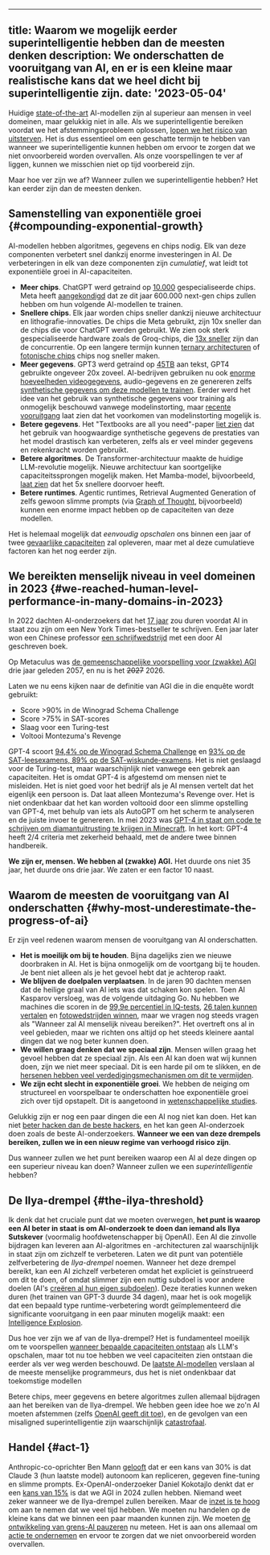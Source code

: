 

---
title: Waarom we mogelijk eerder superintelligentie hebben dan de meesten denken
description: We onderschatten de vooruitgang van AI, en er is een kleine maar realistische kans dat we heel dicht bij superintelligentie zijn.
date: '2023-05-04'
---
Huidige [state-of-the-art](/sota) AI-modellen zijn al superieur aan mensen in veel domeinen, maar gelukkig niet in alle.
Als we superintelligentie bereiken voordat we het afstemmingsprobleem oplossen, [lopen we het risico van uitsterven](/xrisk).
Het is dus essentieel om een geschatte termijn te hebben van wanneer we superintelligentie kunnen hebben om ervoor te zorgen dat we niet onvoorbereid worden overvallen.
Als onze voorspellingen te ver af liggen, kunnen we misschien niet op tijd voorbereid zijn.

Maar hoe ver zijn we af?
Wanneer zullen we superintelligentie hebben?
Het kan eerder zijn dan de meesten denken.

## Samenstelling van exponentiële groei {#compounding-exponential-growth}

AI-modellen hebben algoritmes, gegevens en chips nodig.
Elk van deze componenten verbetert snel dankzij enorme investeringen in AI.
De verbeteringen in elk van deze componenten zijn _cumulatief_, wat leidt tot exponentiële groei in AI-capaciteiten.

- **Meer chips**. ChatGPT werd getraind op [10.000](https://www.fierceelectronics.com/sensors/chatgpt-runs-10k-nvidia-training-gpus-potential-thousands-more) gespecialiseerde chips. Meta heeft [aangekondigd](https://www.datacenterdynamics.com/en/news/meta-to-operate-600000-gpus-by-year-end/) dat ze dit jaar 600.000 next-gen chips zullen hebben om hun volgende AI-modellen te trainen.
- **Snellere chips**. Elk jaar worden chips sneller dankzij nieuwe architectuur en lithografie-innovaties. De chips die Meta gebruikt, zijn 10x sneller dan de chips die voor ChatGPT werden gebruikt. We zien ook sterk gespecialiseerde hardware zoals de Groq-chips, die [13x sneller](https://mezha.media/en/2024/02/22/groq-s-new-ai-chip-offers-to-increase-chatgpt-speed-by-13-times/) zijn dan de concurrentie. Op een langere termijn kunnen [ternary architecturen](https://arxiv.org/pdf/2402.17764.pdf) of [fotonische chips](https://www.nature.com/articles/s41566-024-01394-2) chips nog sneller maken.
- **Meer gegevens**. GPT3 werd getraind op [45TB](https://community.openai.com/t/what-is-the-size-of-the-training-set-for-gpt-3/360896) aan tekst, GPT4 gebruikte ongeveer 20x zoveel. AI-bedrijven gebruiken nu ook [enorme hoeveelheden videogegevens](https://www.404media.co/nvidia-ai-scraping-foundational-model-cosmos-project/), audio-gegevens en ze genereren zelfs [synthetische gegevens om deze modellen te trainen](https://arxiv.org/pdf/2401.10020). Eerder werd het idee van het gebruik van synthetische gegevens voor training als onmogelijk beschouwd vanwege modelinstorting, maar [recente vooruitgang](https://arxiv.org/abs/2406.07515) laat zien dat het voorkomen van modelinstorting mogelijk is.
- **Betere gegevens**. Het "Textbooks are all you need"-paper [liet zien](https://arxiv.org/abs/2306.11644) dat het gebruik van hoogwaardige synthetische gegevens de prestaties van het model drastisch kan verbeteren, zelfs als er veel minder gegevens en rekenkracht worden gebruikt.
- **Betere algoritmes**. De Transformer-architectuur maakte de huidige LLM-revolutie mogelijk. Nieuwe architectuur kan soortgelijke capaciteitssprongen mogelijk maken. Het Mamba-model, bijvoorbeeld, [laat zien](https://arxiv.org/abs/2312.00752) dat het 5x snellere doorvoer heeft.
- **Betere runtimes**. Agentic runtimes, Retrieval Augmented Generation of zelfs gewoon slimme prompts (via [Graph of Thought](https://arxiv.org/abs/2305.16582), bijvoorbeeld) kunnen een enorme impact hebben op de capaciteiten van deze modellen.

Het is helemaal mogelijk dat _eenvoudig opschalen_ ons binnen een jaar of twee [gevaarlijke capaciteiten](/dangerous-capabilities) zal opleveren, maar met al deze cumulatieve factoren kan het nog eerder zijn.

## We bereikten menselijk niveau in veel domeinen in 2023 {#we-reached-human-level-performance-in-many-domains-in-2023}

In 2022 dachten AI-onderzoekers dat het [17 jaar](https://aiimpacts.org/2022-expert-survey-on-progress-in-ai/) zou duren voordat AI in staat zou zijn om een New York Times-bestseller te schrijven.
Een jaar later won een Chinese professor [een schrijfwedstrijd](https://www.scmp.com/news/china/science/article/3245725/chinese-professor-used-ai-write-science-fiction-novel-then-it-won-national-award) met een door AI geschreven boek.

Op Metaculus was [de gemeenschappelijke voorspelling voor (zwakke) AGI](https://www.metaculus.com/questions/3479/date-weakly-general-ai-is-publicly-known/) drie jaar geleden 2057, en nu is het ~~2027~~ 2026.

Laten we nu eens kijken naar de definitie van AGI die in die enquête wordt gebruikt:

- Score >90% in de Winograd Schema Challenge
- Score >75% in SAT-scores
- Slaag voor een Turing-test
- Voltooi Montezuma's Revenge

GPT-4 scoort [94,4% op de Winograd Schema Challenge](https://d-kz.medium.com/evaluating-gpt-3-and-gpt-4-on-the-winograd-schema-challenge-reasoning-test-e4de030d190d) en [93% op de SAT-leesexamens, 89% op de SAT-wiskunde-examens](https://www.cnbc.com/2023/03/14/openai-announces-gpt-4-says-beats-90percent-of-humans-on-sat.html).
Het is niet geslaagd voor de Turing-test, maar waarschijnlijk niet vanwege een gebrek aan capaciteiten.
Het is omdat GPT-4 is afgestemd om mensen niet te misleiden. Het is niet goed voor het bedrijf als je AI mensen vertelt dat het eigenlijk een persoon is.
Dat laat alleen Montezuma's Revenge over.
Het is niet ondenkbaar dat het kan worden voltooid door een slimme opstelling van GPT-4, met behulp van iets als AutoGPT om het scherm te analyseren en de juiste invoer te genereren.
In mei 2023 was [GPT-4 in staat om code te schrijven om diamantuitrusting te krijgen in Minecraft](https://the-decoder.com/minecraft-bot-voyager-programs-itself-using-gpt-4/).
In het kort: GPT-4 heeft 2/4 criteria met zekerheid behaald, met de andere twee binnen handbereik.

**We zijn er, mensen.
We hebben al (zwakke) AGI.**
Het duurde ons niet 35 jaar, het duurde ons drie jaar.
We zaten er een factor 10 naast.

## Waarom de meesten de vooruitgang van AI onderschatten {#why-most-underestimate-the-progress-of-ai}

Er zijn veel redenen waarom mensen de vooruitgang van AI onderschatten.

- **Het is moeilijk om bij te houden**. Bijna dagelijks zien we nieuwe doorbraken in AI. Het is bijna onmogelijk om de voortgang bij te houden. Je bent niet alleen als je het gevoel hebt dat je achterop raakt.
- **We blijven de doelpalen verplaatsen**. In de jaren 90 dachten mensen dat de heilige graal van AI iets was dat schaken kon spelen. Toen AI Kasparov versloeg, was de volgende uitdaging Go. Nu hebben we machines die scoren in de [99,9e percentiel in IQ-tests](https://bgr.com/tech/chatgpt-took-an-iq-test-and-its-score-was-sky-high/), [26 talen kunnen vertalen](https://bgr.com/tech/chatgpt-took-an-iq-test-and-its-score-was-sky-high/) en [fotowedstrijden winnen](https://www.scientificamerican.com/article/how-my-ai-image-won-a-major-photography-competition/), maar we vragen nog steeds vragen als "Wanneer zal AI menselijk niveau bereiken?". Het overtreft ons al in veel gebieden, maar we richten ons altijd op het steeds kleinere aantal dingen dat we nog beter kunnen doen.
- **We willen graag denken dat we speciaal zijn**. Mensen willen graag het gevoel hebben dat ze speciaal zijn. Als een AI kan doen wat wij kunnen doen, zijn we niet meer speciaal. Dit is een harde pil om te slikken, en de [hersenen hebben veel verdedigingsmechanismen om dit te vermijden](psychology-of-x-risk).
- **We zijn echt slecht in exponentiële groei**. We hebben de neiging om structureel en voorspelbaar te onderschatten hoe exponentiële groei zich over tijd opstapelt. Dit is aangetoond in [wetenschappelijke studies](https://www.researchgate.net/figure/Underestimation-of-exponential-growth-a-shows-the-participants-prediction-of-the_fig4_351171143).

Gelukkig zijn er nog een paar dingen die een AI nog niet kan doen.
Het kan niet [beter hacken dan de beste hackers](/cybersecurity-risks), en het kan geen AI-onderzoek doen zoals de beste AI-onderzoekers.
**Wanneer we een van deze drempels bereiken, zullen we in een nieuw regime van verhoogd risico zijn**.

Dus wanneer zullen we het punt bereiken waarop een AI al deze dingen op een superieur niveau kan doen?
Wanneer zullen we een _superintelligentie_ hebben?

## De Ilya-drempel {#the-ilya-threshold}

Ik denk dat het cruciale punt dat we moeten overwegen, **het punt is waarop een AI beter in staat is om AI-onderzoek te doen dan iemand als Ilya Sutskever** (voormalig hoofdwetenschapper bij OpenAI).
Een AI die zinvolle bijdragen kan leveren aan AI-algoritmes en -architecturen zal waarschijnlijk in staat zijn om zichzelf te verbeteren.
Laten we dit punt van potentiële zelfverbetering de _Ilya-drempel_ noemen.
Wanneer het deze drempel bereikt, kan een AI zichzelf verbeteren omdat het expliciet is geïnstrueerd om dit te doen, of omdat slimmer zijn een nuttig subdoel is voor andere doelen (AI's [creëren al hun eigen subdoelen](https://github.com/Significant-Gravitas/Auto-GPT)).
Deze iteraties kunnen weken duren (het trainen van GPT-3 duurde 34 dagen), maar het is ook mogelijk dat een bepaald type runtime-verbetering wordt geïmplementeerd die significante vooruitgang in een paar minuten mogelijk maakt: een [Intelligence Explosion](https://www.youtube.com/watch?v=5qfIgCiYlfY).

Dus hoe ver zijn we af van de Ilya-drempel?
Het is fundamenteel moeilijk om te voorspellen [wanneer bepaalde capaciteiten ontstaan](https://arxiv.org/abs/2206.07682) als LLM's opschalen, maar tot nu toe hebben we veel capaciteiten zien ontstaan die eerder als ver weg werden beschouwd.
De [laatste AI-modellen](/sota) verslaan al de meeste menselijke programmeurs, dus het is niet ondenkbaar dat toekomstige modellen

Betere chips, meer gegevens en betere algoritmes zullen allemaal bijdragen aan het bereiken van de Ilya-drempel.
We hebben geen idee hoe we zo'n AI moeten afstemmen (zelfs [OpenAI geeft dit toe](https://youtu.be/L_Guz73e6fw?t=1477)), en de gevolgen van een misaligned superintelligentie zijn waarschijnlijk [catastrofaal](/xrisk).

## Handel {#act-1}

Anthropic-co-oprichter Ben Mann [gelooft](https://x.com/ai_ctrl/status/1819173703869255879/photo/0) dat er een kans van 30% is dat Claude 3 (hun laatste model) autonoom kan repliceren, gegeven fine-tuning en slimme prompts.
Ex-OpenAI-onderzoeker Daniel Kokotajlo denkt dat er een [kans van 15%](https://x.com/ai_ctrl/status/1819173703869255879/photo/0) is dat we AGI in 2024 zullen hebben.
Niemand weet zeker wanneer we de Ilya-drempel zullen bereiken.
Maar de [inzet is te hoog](/xrisk) om aan te nemen dat we veel tijd hebben.
We moeten nu handelen op de kleine kans dat we binnen een paar maanden kunnen zijn.
We moeten [de ontwikkeling van grens-AI pauzeren](/proposal) nu meteen.
Het is aan ons allemaal om [actie te ondernemen](/action) en ervoor te zorgen dat we niet onvoorbereid worden overvallen.